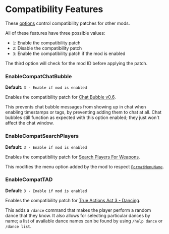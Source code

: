 # Compatibility Features

These [options](./index.md) control compatibility patches for other mods.

All of these features have three possible values:
- `1`: Enable the compatibility patch
- `2`: Disable the compatibility patch
- `3`: Enable the compatibility patch if the mod is enabled

The third option will check for the mod ID before applying the patch.

### EnableCompatChatBubble
**Default:** `3 - Enable if mod is enabled`

Enables the compatibility patch for [Chat Bubble v0.6](https://steamcommunity.com/sharedfiles/filedetails/?id=2688676019).

This prevents chat bubble messages from showing up in chat when enabling timestamps or tags, by preventing adding them to chat at all.
Chat bubbles still function as expected with this option enabled; they just won't affect the chat window.

### EnableCompatSearchPlayers
**Default:** `3 - Enable if mod is enabled`

Enables the compatibility patch for [Search Players For Weapons](https://steamcommunity.com/sharedfiles/filedetails/?id=2873010748).

This modifies the menu option added by the mod to respect [`FormatMenuName`](../sandbox-options/component-formats.md#formatmenuname).

### EnableCompatTAD
**Default:** `3 - Enable if mod is enabled`

Enables the compatibility patch for [True Actions Act 3 - Dancing](https://steamcommunity.com/sharedfiles/filedetails/?id=2648779556).

This adds a `/dance` command that makes the player perform a random dance that they know.
It also allows for selecting particular dances by name; a list of available dance names can be found by using `/help dance` or `/dance list`.
